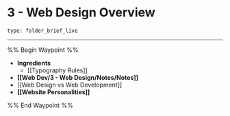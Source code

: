 # 3 - Web Design Overview
 
```ccard
type: folder_brief_live
```
 
---

%% Begin Waypoint %%
- **Ingredients**
	- [[Typography Rules]]
- **[[Web Dev/3 - Web Design/Notes/Notes]]**
- [[Web Design vs Web Development]]
- **[[Website Personalities]]**

%% End Waypoint %%